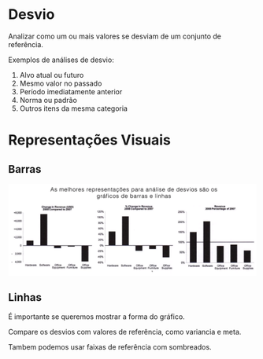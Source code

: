 # Desvio

Analizar como um ou mais valores se desviam de um conjunto de referência.

Exemplos de análises de desvio:
1. Alvo atual ou futuro
2. Mesmo valor no passado
3. Período imediatamente anterior
4. Norma ou padrão
5. Outros itens da mesma categoria


# Representações Visuais

## Barras

<img src="imgs/desvio.png">

## Linhas

É importante se queremos mostrar a forma do gráfico.

Compare os desvios com valores de referência, como variancia e meta.

Tambem podemos usar faixas de referência com sombreados.